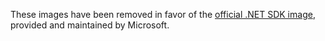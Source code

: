 These images have been removed in favor of the [official .NET SDK image](https://hub.docker.com/_/microsoft-dotnet-sdk/), provided and maintained by Microsoft.

